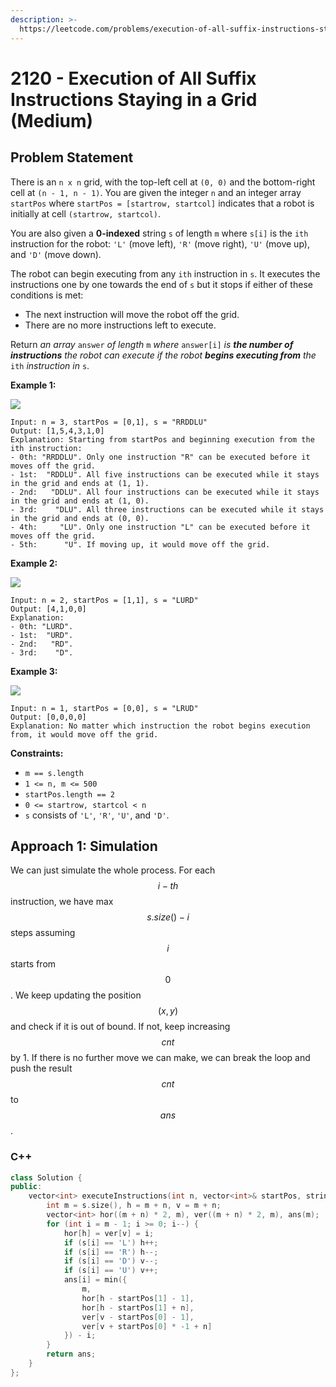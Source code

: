 ```yaml
---
description: >-
  https://leetcode.com/problems/execution-of-all-suffix-instructions-staying-in-a-grid/
---
```


# 2120 - Execution of All Suffix Instructions Staying in a Grid (Medium)

## Problem Statement

There is an `n x n` grid, with the top-left cell at `(0, 0)` and the bottom-right cell at `(n - 1, n - 1)`. You are given the integer `n` and an integer array `startPos` where `startPos = [startrow, startcol]` indicates that a robot is initially at cell `(startrow, startcol)`.

You are also given a **0-indexed** string `s` of length `m` where `s[i]` is the `ith` instruction for the robot: `'L'` (move left), `'R'` (move right), `'U'` (move up), and `'D'` (move down).

The robot can begin executing from any `ith` instruction in `s`. It executes the instructions one by one towards the end of `s` but it stops if either of these conditions is met:

* The next instruction will move the robot off the grid.
* There are no more instructions left to execute.

Return _an array_ `answer` _of length_ `m` _where_ `answer[i]` _is **the number of instructions** the robot can execute if the robot **begins executing from** the_ `ith` _instruction in_ `s`.

**Example 1:**

![](https://assets.leetcode.com/uploads/2021/12/09/1.png)

```
Input: n = 3, startPos = [0,1], s = "RRDDLU"
Output: [1,5,4,3,1,0]
Explanation: Starting from startPos and beginning execution from the ith instruction:
- 0th: "RRDDLU". Only one instruction "R" can be executed before it moves off the grid.
- 1st:  "RDDLU". All five instructions can be executed while it stays in the grid and ends at (1, 1).
- 2nd:   "DDLU". All four instructions can be executed while it stays in the grid and ends at (1, 0).
- 3rd:    "DLU". All three instructions can be executed while it stays in the grid and ends at (0, 0).
- 4th:     "LU". Only one instruction "L" can be executed before it moves off the grid.
- 5th:      "U". If moving up, it would move off the grid.
```

**Example 2:**

![](https://assets.leetcode.com/uploads/2021/12/09/2.png)

```
Input: n = 2, startPos = [1,1], s = "LURD"
Output: [4,1,0,0]
Explanation:
- 0th: "LURD".
- 1st:  "URD".
- 2nd:   "RD".
- 3rd:    "D".
```

**Example 3:**

![](https://assets.leetcode.com/uploads/2021/12/09/3.png)

```
Input: n = 1, startPos = [0,0], s = "LRUD"
Output: [0,0,0,0]
Explanation: No matter which instruction the robot begins execution from, it would move off the grid.
```

**Constraints:**

* `m == s.length`
* `1 <= n, m <= 500`
* `startPos.length == 2`
* `0 <= startrow, startcol < n`
* `s` consists of `'L'`, `'R'`, `'U'`, and `'D'`.

## Approach 1: Simulation

We can just simulate the whole process. For each $$i−th$$instruction, we have max $$s.size()−i$$steps assuming $$i$$ starts from $$0$$. We keep updating the position $$(x,y)$$and check if it is out of bound. If not, keep increasing $$cnt$$ by 1. If there is no further move we can make, we can break the loop and push the result $$cnt$$ to $$ans$$.

### C++

```cpp
class Solution {
public:
    vector<int> executeInstructions(int n, vector<int>& startPos, string s) {
        int m = s.size(), h = m + n, v = m + n;
        vector<int> hor((m + n) * 2, m), ver((m + n) * 2, m), ans(m);
        for (int i = m - 1; i >= 0; i--) {
            hor[h] = ver[v] = i;
            if (s[i] == 'L') h++;
            if (s[i] == 'R') h--;
            if (s[i] == 'D') v--;
            if (s[i] == 'U') v++;
            ans[i] = min({
                m, 
                hor[h - startPos[1] - 1], 
                hor[h - startPos[1] + n], 
                ver[v - startPos[0] - 1], 
                ver[v + startPos[0] * -1 + n]
            }) - i;
        }
        return ans;
    }    
};
```

